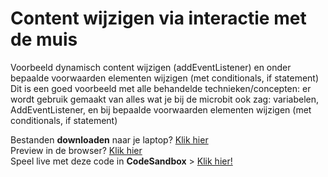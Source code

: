 # Content wijzigen via interactie met de muis
Voorbeeld dynamisch content wijzigen (addEventListener) en onder bepaalde voorwaarden elementen wijzigen (met conditionals, if statement) Dit is een goed voorbeeld met alle behandelde technieken/concepten: er wordt gebruik gemaakt van alles wat je bij de microbit ook zag: variabelen, AddEventListener, en bij bepaalde voorwaarden elementen wijzigen (met conditionals, if statement)

Bestanden **downloaden** naar je laptop? [Klik hier](https://github.com/CMD-Groningen/content-wijzigen-via-interactie/archive/refs/heads/master.zip)     
Preview in de browser? [Klik hier](https://cmd-groningen.github.io/content-wijzigen-via-interactie)  
Speel live met deze code in **CodeSandbox** > [Klik hier!](https://codesandbox.io/s/github/CMD-Groningen/content-wijzigen-via-interactie) 


